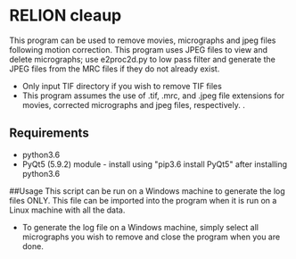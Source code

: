 # RELION cleaup

This program can be used to remove movies, micrographs and jpeg files following motion correction.
This program uses JPEG files to view and delete micrographs; use e2proc2d.py to low pass filter and generate the JPEG files from the MRC files if they do not already exist.

* Only input TIF directory if you wish to remove TIF files
* This program assumes the use of .tif, .mrc, and .jpeg file extensions for movies, corrected micrographs and jpeg files, respectively. .

## Requirements
* python3.6
* PyQt5 (5.9.2) module - install using "pip3.6 install PyQt5" after installing python3.6


##Usage
This script can be run on a Windows machine to generate the log files ONLY. This file can be imported into the program when it is run on a Linux machine with all the data.
* To generate the log file on a Windows machine, simply select all micrographs you wish to remove and close the program when you are done.
